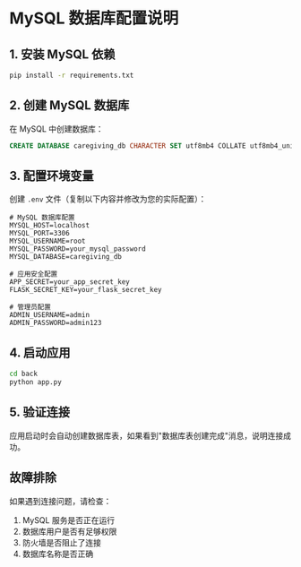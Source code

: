 # MySQL 数据库配置说明

## 1. 安装 MySQL 依赖

```bash
pip install -r requirements.txt
```

## 2. 创建 MySQL 数据库

在 MySQL 中创建数据库：

```sql
CREATE DATABASE caregiving_db CHARACTER SET utf8mb4 COLLATE utf8mb4_unicode_ci;
```

## 3. 配置环境变量

创建 `.env` 文件（复制以下内容并修改为您的实际配置）：

```env
# MySQL 数据库配置
MYSQL_HOST=localhost
MYSQL_PORT=3306
MYSQL_USERNAME=root
MYSQL_PASSWORD=your_mysql_password
MYSQL_DATABASE=caregiving_db

# 应用安全配置
APP_SECRET=your_app_secret_key
FLASK_SECRET_KEY=your_flask_secret_key

# 管理员配置
ADMIN_USERNAME=admin
ADMIN_PASSWORD=admin123
```

## 4. 启动应用

```bash
cd back
python app.py
```

## 5. 验证连接

应用启动时会自动创建数据库表，如果看到"数据库表创建完成"消息，说明连接成功。

## 故障排除

如果遇到连接问题，请检查：
1. MySQL 服务是否正在运行
2. 数据库用户是否有足够权限
3. 防火墙是否阻止了连接
4. 数据库名称是否正确
